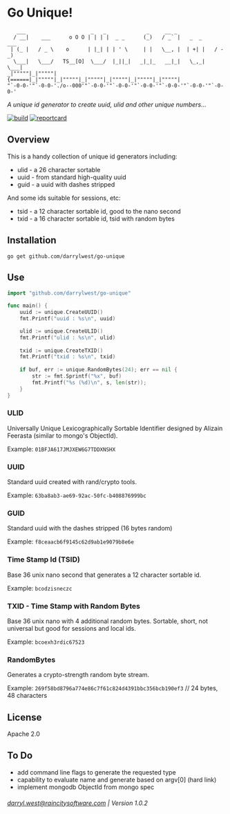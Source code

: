# Go Unique!


```
   ___                     _   _             _     __ _                   
  / __|    ___      o O O | | | |  _ _      (_)   / _` |   _  _     ___   
 | (_ |   / _ \    o      | |_| | | ' \     | |   \__, |  | +| |   / -_)  
  \___|   \___/   TS__[O]  \___/  |_||_|   _|_|_   __|_|   \_,_|   \___|  
_|"""""|_|"""""| {======|_|"""""|_|"""""|_|"""""|_|"""""|_|"""""|_|"""""| 
"`-0-0-'"`-0-0-'./o--000'"`-0-0-'"`-0-0-'"`-0-0-'"`-0-0-'"`-0-0-'"`-0-0-' 
```

_A unique id generator to create uuid, ulid and other unique numbers..._

[![build](https://travis-ci.org/darrylwest/go-unique.svg?branch=master)](https://travis-ci.org/darrylwest/go-unique/)
[![reportcard](https://goreportcard.com/badge/github.com/darrylwest/go-unique)](https://goreportcard.com/report/github.com/darrylwest/go-unique)

## Overview

This is a handy collection of unique id generators including:

* ulid - a 26 character sortable
* uuid - from standard high-quality uuid
* guid - a uuid with dashes stripped

And some ids suitable for sessions, etc:

* tsid - a 12 character sortable id, good to the nano second
* txid - a 16 character sortable id, tsid with random bytes

## Installation

`go get github.com/darrylwest/go-unique`

## Use

```go
import "github.com/darrylwest/go-unique"

func main() {
    uuid := unique.CreateUUID()
    fmt.Printf("uuid : %s\n", uuid)

    ulid := unique.CreateULID()
    fmt.Printf("ulid : %s\n", ulid)
    
    txid := unique.CreateTXID()
    fmt.Printf("txid : %s\n", txid)
    
    if buf, err := unique.RandomBytes(24); err == nil {
    	str := fmt.Sprintf("%x", buf)
    	fmt.Printf("%s (%d)\n", s, len(str));
    }
}
```

### ULID

Universally Unique Lexicographically Sortable Identifier designed by Alizain Feerasta (similar to mongo's ObjectId).

Example: `01BFJA617JMJXEW6G7TDDXNSHX`

### UUID

Standard uuid created with rand/crypto tools.

Example: `63ba8ab3-ae69-92ac-50fc-b408876999bc`

### GUID

Standard uuid with the dashes stripped (16 bytes random)

Example: `f8ceaacb6f9145c62d9ab1e9079b8e6e`

### Time Stamp Id (TSID)

Base 36 unix nano second that generates a 12 character sortable id. 

Example: `bcodzisneczc` 

### TXID - Time Stamp with Random Bytes

Base 36 unix nano with 4 additional random bytes.  Sortable, short, not universal but good for sessions and local ids.

Example: `bcoexh3rdic67523`

### RandomBytes

Generates a crypto-strength random byte stream.

Example: `269f58bd8796a774e86c7f61c824d4391bbc356bcb190ef3` // 24 bytes, 48 characters

## License

Apache 2.0

## To Do

* add command line flags to generate the requested type
* capability to evaluate name and generate based on argv[0] (hard link)
* implement mongodb ObjectId from mongo spec

###### darryl.west@raincitysoftware.com | Version 1.0.2
